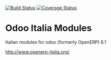 [![Build Status](https://travis-ci.org/OCA/l10n-italy.svg?branch=6.1)](https://travis-ci.org/OCA/l10n-italy)
[![Coverage Status](https://coveralls.io/repos/OCA/l10n-italy/badge.png?branch=6.1)](https://coveralls.io/r/OCA/l10n-italy?branch=6.1)

Odoo Italia Modules
===================

Italian modules for odoo (formerly OpenERP) 6.1

http://www.openerp-italia.org/

